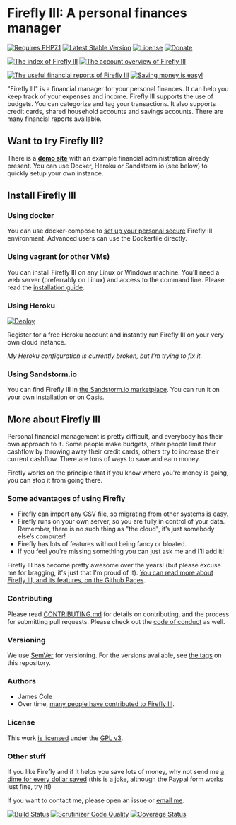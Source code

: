 # Firefly III: A personal finances manager 

[![Requires PHP7.1](https://img.shields.io/badge/php-7.1-red.svg)](https://secure.php.net/downloads.php) [![Latest Stable Version](https://poser.pugx.org/grumpydictator/firefly-iii/v/stable)](https://packagist.org/packages/grumpydictator/firefly-iii) [![License](https://img.shields.io/badge/license-GPL-lightgrey.svg)](https://www.gnu.org/licenses/gpl.html) [![Donate](https://img.shields.io/badge/Donate-PayPal-green.svg)](https://www.paypal.com/cgi-bin/webscr?cmd=_s-xclick&hosted_button_id=44UKUT455HUFA) 

[![The index of Firefly III](https://i.nder.be/ccynyxy0/400)](https://i.nder.be/h327vx3y) [![The account overview of Firefly III](https://i.nder.be/g8v86y2g/400)](https://i.nder.be/hkpynqr9)

[![The useful financial reports of Firefly III](https://i.nder.be/cs3qx4f3/400)](https://i.nder.be/cwznmryd) [![Saving money is easy!](https://i.nder.be/gpq6ykym/400)](https://i.nder.be/gum2qf8z)

"Firefly III" is a financial manager for your personal finances. It can help you keep track of your expenses and income.
Firefly III supports the use of budgets. You can categorize and tag your transactions.
It also supports credit cards, shared  household accounts and savings accounts.
There are many financial reports available.

## Want to try Firefly III?

There is a **[demo site](https://firefly-iii.nder.be)** with an example financial administration already present. You can use Docker, Heroku or Sandstorm.io (see below) to quickly setup your own instance.

## Install Firefly III

### Using docker

You can use docker-compose to [set up your personal secure](https://firefly-iii.github.io/using-docker.html) Firefly III environment. Advanced users can use the Dockerfile directly. 

### Using vagrant (or other VMs)

You can install Firefly III on any Linux or Windows machine. You'll need a web server (preferrably on Linux) and access to the command line. Please read the [installation guide](https://firefly-iii.github.io/using-installing.html).

### Using Heroku

[![Deploy](https://www.herokucdn.com/deploy/button.svg)](https://heroku.com/deploy?template=https://github.com/firefly-iii/firefly-iii/tree/master)

Register for a free Heroku account and instantly run Firefly III on your very own cloud instance.

_My Heroku configuration is currently broken, but I'm trying to fix it._

### Using Sandstorm.io

You can find Firefly III in [the Sandstorm.io marketplace](https://apps.sandstorm.io/app/uws252ya9mep4t77tevn85333xzsgrpgth8q4y1rhknn1hammw70). You can run it on your own installation or on Oasis.

## More about Firefly III

Personal financial management is pretty difficult, and everybody has their own approach to it.
Some people make budgets, other people limit their cashflow by throwing away their credit cards, 
others try to increase their current cashflow. There are tons of ways to save and earn money.

Firefly works on the principle that if you know where you're money is going, you can stop it from going there.

### Some advantages of using Firefly

- Firefly can import any CSV file, so migrating from other systems is easy.
- Firefly runs on your own server, so you are fully in control of your data. Remember, there is no such thing as "the cloud", it’s just somebody else’s computer!
- Firefly has lots of features without being fancy or bloated.
- If you feel you're missing something you can just ask me and I'll add it!

Firefly III has become pretty awesome over the years! (but please excuse me for bragging, it's just that I'm proud of it).
[You can read more about Firefly III, and its features, on the Github Pages](https://firefly-iii.github.io/).

### Contributing

Please read [CONTRIBUTING.md](https://github.com/firefly-iii/firefly-iii/blob/master/.github/CONTRIBUTING.md) for details on contributing, and the process for submitting pull requests. Please check out the [code of conduct](https://github.com/firefly-iii/firefly-iii/blob/master/CODE_OF_CONDUCT.md) as well.

### Versioning

We use [SemVer](http://semver.org/) for versioning. For the versions available, see [the tags](https://github.com/firefly-iii/firefly-iii/tags) on this repository.

### Authors

* James Cole
* Over time, [many people have contributed to Firefly III](https://github.com/firefly-iii/firefly-iii/graphs/contributors).

### License

This work [is licensed](https://github.com/firefly-iii/firefly-iii/blob/master/LICENSE) under the [GPL v3](https://www.gnu.org/licenses/gpl.html).

### Other stuff

If you like Firefly and if it helps you save lots of money, why not send me [a dime for every dollar saved](https://www.paypal.com/cgi-bin/webscr?cmd=_s-xclick&hosted_button_id=44UKUT455HUFA) (this is a joke, although the Paypal form works just fine, try it!)

If you want to contact me, please open an issue or [email me](mailto:thegrumpydictator@gmail.com).

[![Build Status](https://travis-ci.org/firefly-iii/firefly-iii.svg?branch=master)](https://travis-ci.org/firefly-iii/firefly-iii) [![Scrutinizer Code Quality](https://scrutinizer-ci.com/g/firefly-iii/firefly-iii/badges/quality-score.png?b=master)](https://scrutinizer-ci.com/g/firefly-iii/firefly-iii/?branch=master) [![Coverage Status](https://coveralls.io/repos/github/firefly-iii/firefly-iii/badge.svg?branch=master)](https://coveralls.io/github/firefly-iii/firefly-iii?branch=master)
